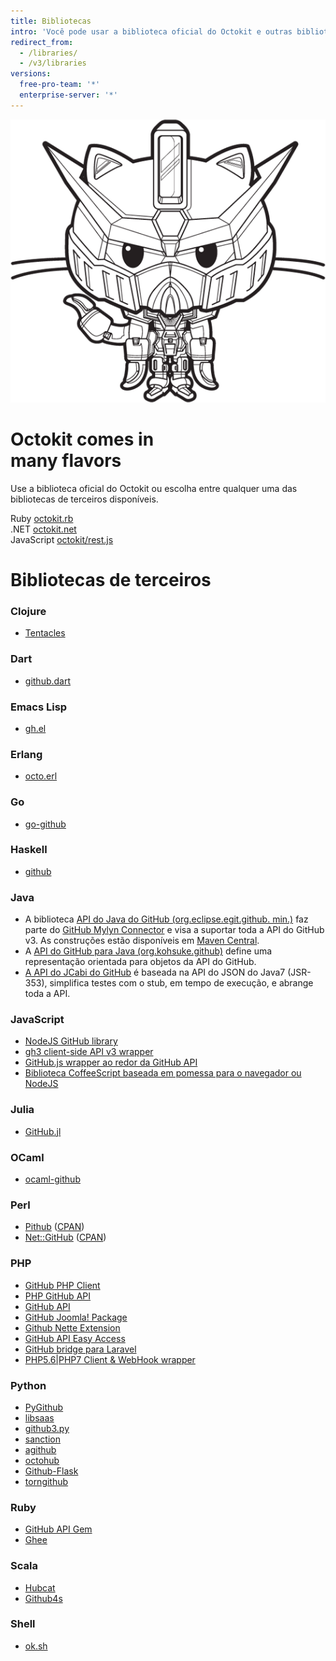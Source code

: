 ```yaml
---
title: Bibliotecas
intro: 'Você pode usar a biblioteca oficial do Octokit e outras bibliotecas de terceiros para estender e simplificar a forma como você usa a API de {% data variables.product.prodname_dotcom %}.'
redirect_from:
  - /libraries/
  - /v3/libraries
versions:
  free-pro-team: '*'
  enterprise-server: '*'
---
```


<div class="jumbotron libraries-jumbotron">
  <img src="/assets/images/gundamcat.png" class="gundamcat" alt="O Gundamcat" />
  <h1>Octokit comes in<br />
  many flavors</h1>
  <p class="lead">Use a biblioteca oficial do Octokit ou escolha entre qualquer uma das bibliotecas de terceiros disponíveis.</p>
  <div class="octokit-links">
    <div class="octokit-language"><span>Ruby</span> <a href="https://github.com/octokit/octokit.rb">octokit.rb</a></div>
    <div class="octokit-language"><span>.NET</span> <a href="https://github.com/octokit/octokit.net">octokit.net</a></div>
    <div class="octokit-language"><span>JavaScript</span> <a href="https://github.com/octokit/rest.js">octokit/rest.js</a></div>
  </div>
</div>

# Bibliotecas de terceiros

### Clojure

* [Tentacles][tentacles]

### Dart

* [github.dart][github.dart]

### Emacs Lisp

* [gh.el][gh.el]

### Erlang

* [octo.erl][octo-erl]

### Go

* [go-github][]

### Haskell

* [github][haskell-github]

### Java

* A biblioteca [API do Java do GitHub (org.eclipse.egit.github. min.)](https://github.com/eclipse/egit-github/tree/master/org.eclipse.egit.github.core) faz parte do [GitHub Mylyn Connector](https://github.com/eclipse/egit-github) e visa a suportar toda a API do GitHub v3.  As construções estão disponíveis em [Maven Central](http://search.maven.org/#search%7Cga%7C1%7Ca%3A%22org.eclipse.egit.github.core%22).
* A [API do GitHub para Java (org.kohsuke.github)](http://github-api.kohsuke.org/) define uma representação orientada para objetos da API do GitHub.
* [A API do JCabi do GitHub](http://github.jcabi.com) é baseada na API do JSON do Java7 (JSR-353), simplifica testes com o stub, em tempo de execução, e abrange toda a API.

### JavaScript

* [NodeJS GitHub library][octonode]
* [gh3 client-side API v3 wrapper][gh3]
* [GitHub.js wrapper ao redor da GitHub API][github]
* [Biblioteca CoffeeScript baseada em pomessa para o navegador ou NodeJS][github-client]

### Julia

* [GitHub.jl][github.jl]

### OCaml

* [ocaml-github][ocaml-github]

### Perl

* [Pithub][pithub-github] ([CPAN][pithub-cpan])
* [Net::GitHub][net-github-github] ([CPAN][net-github-cpan])

### PHP

* [GitHub PHP Client][github-php-client]
* [PHP GitHub API][php-github-api]
* [GitHub API][github-api]
* [GitHub Joomla! Package][joomla]
* [Github Nette Extension][kdyby-github]
* [GitHub API Easy Access][milo-github-api]
* [GitHub bridge para Laravel][github-laravel]
* [PHP5.6|PHP7 Client & WebHook wrapper][flexyproject-githubapi]

### Python

* [PyGithub][jacquev6_pygithub]
* [libsaas][libsaas]
* [github3.py][github3py]
* [sanction][sanction]
* [agithub][agithub]
* [octohub][octohub]
* [Github-Flask][github-flask]
* [torngithub][torngithub]

### Ruby

* [GitHub API Gem][ghapi]
* [Ghee][ghee]

### Scala

* [Hubcat][hubcat]
* [Github4s][github4s]

### Shell

* [ok.sh][ok.sh]

[tentacles]: https://github.com/Raynes/tentacles

[github.dart]: https://github.com/DirectMyFile/github.dart

[gh.el]: https://github.com/sigma/gh.el

[octo-erl]: https://github.com/sdepold/octo.erl

[go-github]: https://github.com/google/go-github

[haskell-github]: https://github.com/fpco/GitHub

[octonode]: https://github.com/pksunkara/octonode
[gh3]: https://github.com/k33g/gh3
[github]: https://github.com/michael/github
[github-client]: https://github.com/philschatz/github-client

[github.jl]: https://github.com/WestleyArgentum/GitHub.jl

[ocaml-github]: https://github.com/mirage/ocaml-github

[net-github-github]: https://github.com/fayland/perl-net-github
[net-github-cpan]: https://metacpan.org/pod/Net::GitHub
[pithub-github]: https://github.com/plu/Pithub
[pithub-cpan]: http://metacpan.org/module/Pithub

[github-php-client]: https://github.com/tan-tan-kanarek/github-php-client
[php-github-api]: https://github.com/KnpLabs/php-github-api
[github-api]: https://github.com/yiiext/github-api
[joomla]: https://github.com/joomla-framework/github-api
[kdyby-github]: https://github.com/kdyby/github
[milo-github-api]: https://github.com/milo/github-api
[github-laravel]: https://github.com/GrahamCampbell/Laravel-GitHub
[flexyproject-githubapi]: https://github.com/FlexyProject/GitHubAPI

[jacquev6_pygithub]: https://github.com/PyGithub/PyGithub
[libsaas]: https://github.com/ducksboard/libsaas
[github3py]: https://github.com/sigmavirus24/github3.py
[sanction]: https://github.com/demianbrecht/sanction
[agithub]: https://github.com/jpaugh/agithub "Agnostic GitHub"
[octohub]: https://github.com/turnkeylinux/octohub
[github-flask]: http://github-flask.readthedocs.org
[torngithub]: https://github.com/jkeylu/torngithub

[ghapi]: https://github.com/peter-murach/github
[ghee]: https://github.com/rauhryan/ghee

[hubcat]: https://github.com/softprops/hubcat
[github4s]: https://github.com/47deg/github4s

[ok.sh]: https://github.com/whiteinge/ok.sh
